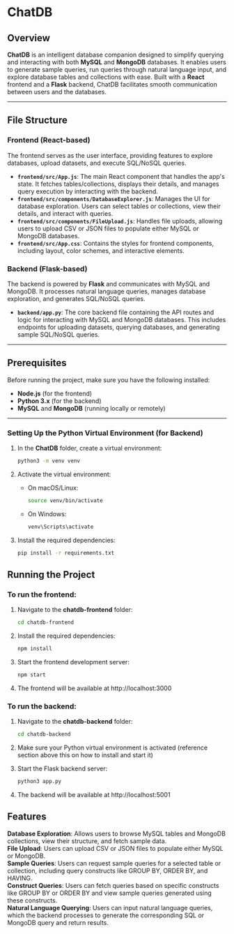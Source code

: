 # ChatDB

## Overview

**ChatDB** is an intelligent database companion designed to simplify querying and interacting with both **MySQL** and **MongoDB** databases. It enables users to generate sample queries, run queries through natural language input, and explore database tables and collections with ease. Built with a **React** frontend and a **Flask** backend, ChatDB facilitates smooth communication between users and the databases.

---

## File Structure

### **Frontend** (React-based)

The frontend serves as the user interface, providing features to explore databases, upload datasets, and execute SQL/NoSQL queries.

- **`frontend/src/App.js`**: The main React component that handles the app's state. It fetches tables/collections, displays their details, and manages query execution by interacting with the backend.
- **`frontend/src/components/DatabaseExplorer.js`**: Manages the UI for database exploration. Users can select tables or collections, view their details, and interact with queries.
- **`frontend/src/components/FileUpload.js`**: Handles file uploads, allowing users to upload CSV or JSON files to populate either MySQL or MongoDB databases.
- **`frontend/src/App.css`**: Contains the styles for frontend components, including layout, color schemes, and interactive elements.

### **Backend** (Flask-based)

The backend is powered by **Flask** and communicates with MySQL and MongoDB. It processes natural language queries, manages database exploration, and generates SQL/NoSQL queries.

- **`backend/app.py`**: The core backend file containing the API routes and logic for interacting with MySQL and MongoDB databases. This includes endpoints for uploading datasets, querying databases, and generating sample SQL/NoSQL queries.

---

## Prerequisites

Before running the project, make sure you have the following installed:

- **Node.js** (for the frontend)
- **Python 3.x** (for the backend)
- **MySQL** and **MongoDB** (running locally or remotely)

---


### Setting Up the Python Virtual Environment (for Backend)

1. In the **ChatDB** folder, create a virtual environment:
   ```bash
   python3 -m venv venv

2. Activate the virtual environment:

   - On macOS/Linux:
     ```bash
     source venv/bin/activate
     ```

   - On Windows:
     ```bash
     venv\Scripts\activate
     ```

    
3. Install the required dependencies:
    ```bash
    pip install -r requirements.txt


## Running the Project

### To run the frontend:

1. Navigate to the **chatdb-frontend** folder:
   ```bash
   cd chatdb-frontend

2. Install the required dependencies:
    ```bash
   npm install

3. Start the frontend development server:
    ```bash
   npm start

4. The frontend will be available at http://localhost:3000

### To run the backend:

1. Navigate to the **chatdb-backend** folder:
   ```bash
   cd chatdb-backend

2. Make sure your Python virtual environment is activated (reference section above this on how to install and start it)

3. Start the Flask backend server:
    ```bash
   python3 app.py

4. The backend will be available at http://localhost:5001

## Features
**Database Exploration**: Allows users to browse MySQL tables and MongoDB collections, view their structure, and fetch sample data.  
**File Upload**: Users can upload CSV or JSON files to populate either MySQL or MongoDB.  
**Sample Queries**: Users can request sample queries for a selected table or collection, including query constructs like GROUP BY, ORDER BY, and HAVING.  
**Construct Queries**: Users can fetch queries based on specific constructs like GROUP BY or ORDER BY and view sample queries generated using these constructs.  
**Natural Language Querying**: Users can input natural language queries, which the backend processes to generate the corresponding SQL or MongoDB query and return results.


